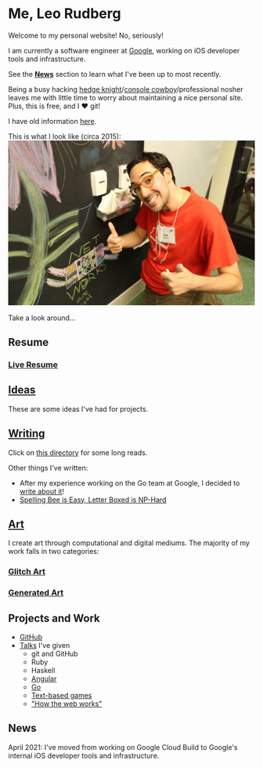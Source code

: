 # Me, Leo Rudberg
Welcome to my personal website! No, seriously!

I am currently a software engineer at [Google](https://google.com), working on iOS developer tools and infrastructure.

See the [__News__](#news) section to learn what I've been up to most recently.

Being a busy hacking [hedge knight](https://gameofthrones.fandom.com/wiki/Hedge_knight)/[console cowboy](https://williamgibson.fandom.com/wiki/Case)/professional nosher leaves
me with little time to worry about maintaining a nice personal site. Plus, this
is free, and I :heart: git!

I have old information [here](http://cs.wisc.edu/~leo).

This is what I look like (circa 2015):
![Yup, this is me](https://github.com/LOZORD/me/blob/master/me.jpg)

Take a look around...

## Resume

### [Live Resume](https://docs.google.com/document/d/1d0WxjT2ZJi4EQ-GkS-a0-QpzHyQuDAlBOyY8acCe-2w/view)

## [Ideas](https://github.com/LOZORD/me/tree/master/ideas.markdown)

These are some ideas I've had for projects.

## [Writing](http://github.com/LOZORD/me/tree/master/writing)

Click on [this directory](http://github.com/LOZORD/me/tree/master/writing) for some long reads.

Other things I've written:

* After my experience working on the Go team at Google, I decided to [write about it](https://medium.com/@ljrudberg/working-on-the-go-team-at-google-917b2c8d35ff)!
* [Spelling Bee is Easy, Letter Boxed is NP-Hard](https://docs.google.com/document/d/19oQ_2WLBq5KYQyjZbgMEQy6CzxXplEcSNZOaiUz36jU/edit?usp=sharing)

## [Art](http://github.com/LOZORD/me/tree/master/art)

I create art through computational and digital mediums.
The majority of my work falls in two categories:

### [Glitch Art](http://github.com/LOZORD/me/tree/master/art/glitched)

### [Generated Art](http://github.com/LOZORD/me/tree/master/art/generated)

## Projects and Work

* [GitHub](http://github.com/LOZORD)
* [Talks](https://github.com/uw-upl/talks#readme) I've given
  * git and GitHub
  * Ruby
  * Haskell
  * [Angular](https://gist.github.com/LOZORD/613f50b6789e914c9cbe3960f06ae1cf)
  * [Go](https://gist.github.com/LOZORD/0b8b1a58cc336557f9b714f17b1ea9e3)
  * [Text-based games](https://docs.google.com/presentation/d/17KqDS0VwfJV7S-4Hs9xAZjazcOzVjHydwSrON8OJbQg/edit?usp=sharing)
  * ["How the web works"](https://gist.github.com/LOZORD/af71548016efd0fbf994cdd0ac5be125)

## News

April 2021: I've moved from working on Google Cloud Build to Google's internal iOS developer tools and infrastructure.

